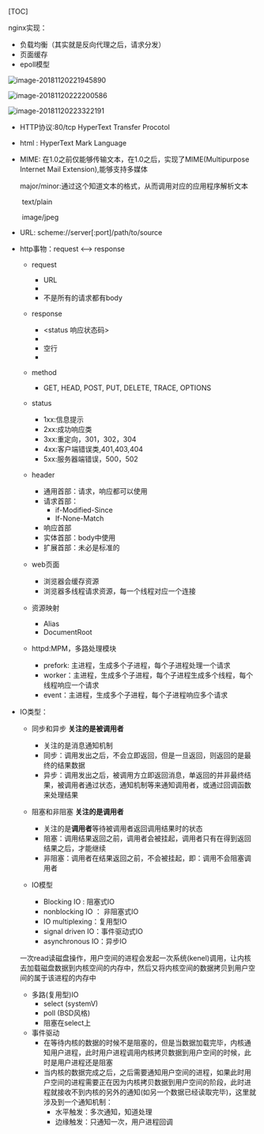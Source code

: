 [TOC]



nginx实现：

* 负载均衡（其实就是反向代理之后，请求分发）
* 页面缓存
* epoll模型





![image-20181120221945890](/Users/chenyansong/Documents/note/images/nginx/instruction_1.png)



![image-20181120222200586](/Users/chenyansong/Documents/note/images/nginx/instruction_2.png)

![image-20181120223322191](/Users/chenyansong/Documents/note/images/nginx/instruction_3.png)





* HTTP协议:80/tcp HyperText Transfer Procotol

* html : HyperText Mark Language

* MIME: 在1.0之前仅能够传输文本，在1.0之后，实现了MIME(Multipurpose Internet Mail Extension),能够支持多媒体

  major/minor:通过这个知道文本的格式，从而调用对应的应用程序解析文本

  ​	text/plain

  ​	image/jpeg

* URL: scheme://server[:port]/path/to/source

* http事物：request <——> response

  * request
    * <method> URL <version>
    * <headers>
    * <body>  不是所有的请求都有body
  * response
    * <version> <status 响应状态码> <reason phrase>
    * <headers>
    * 空行
    * <body>

  * method
    * GET, HEAD, POST, PUT, DELETE, TRACE, OPTIONS
  * status
    * 1xx:信息提示
    * 2xx:成功响应类
    * 3xx:重定向，301，302，304
    * 4xx:客户端错误类,401,403,404
    * 5xx:服务器端错误，500，502
  * header
    * 通用首部：请求，响应都可以使用
    * 请求首部：
      * if-Modified-Since
      * If-None-Match
    * 响应首部
    * 实体首部：body中使用
    * 扩展首部：未必是标准的
  * web页面
    * 浏览器会缓存资源
    * 浏览器多线程请求资源，每一个线程对应一个连接
  * 资源映射
    * Alias
    * DocumentRoot
  * httpd:MPM，多路处理模块
    * prefork: 主进程，生成多个子进程，每个子进程处理一个请求
    * worker：主进程，生成多个子进程，每个子进程生成多个线程，每个线程响应一个请求
    * event：主进程，生成多个子进程，每个子进程响应多个请求

* IO类型：

  * 同步和异步 **关注的是被调用者**

    * 关注的是消息通知机制
    * 同步：调用发出之后，不会立即返回，但是一旦返回，则返回的是最终的结果数据
    * 异步：调用发出之后，被调用方立即返回消息，单返回的并非最终结果，被调用者通过状态，通知机制等来通知调用者，或通过回调函数来处理结果

  * 阻塞和非阻塞 **关注的是调用者**

    * 关注的是**调用者**等待被调用者返回调用结果时的状态
    * 阻塞：调用结果返回之前，调用者会被挂起，调用者只有在得到返回结果之后，才能继续
    * 非阻塞：调用者在结果返回之前，不会被挂起，即：调用不会阻塞调用者

  * IO模型

    * Blocking IO : 阻塞式IO
    * nonblocking IO ： 非阻塞式IO
    * IO multiplexing：复用型IO
    * signal driven IO：事件驱动式IO
    * asynchronous IO：异步IO


  一次read读磁盘操作，用户空间的进程会发起一次系统(kenel)调用，让内核去加载磁盘数据到内核空间的内存中，然后又将内核空间的数据拷贝到用户空间的属于该进程的内存中

  * 多路(复用型)IO
    * select (systemV)
    * poll (BSD风格)
    * 阻塞在select上
  * 事件驱动
    * 在等待内核的数据的时候不是阻塞的，但是当数据加载完毕，内核通知用户进程，此时用户进程调用内核拷贝数据到用户空间的时候，此时是用户进程还是阻塞
    * 当内核的数据完成之后，之后需要通知用户空间的进程，如果此时用户空间的进程需要正在因为内核拷贝数据到用户空间的阶段，此时进程就接收不到内核的另外的通知(如另一个数据已经读取完毕)，这里就涉及到一个通知机制：
      * 水平触发：多次通知，知道处理
      * 边缘触发：只通知一次，用户进程回调